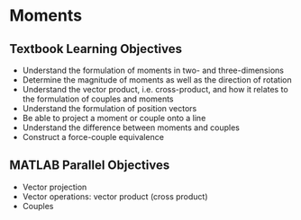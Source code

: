 # Moments

## Textbook Learning Objectives

- Understand the formulation of moments in two- and three-dimensions
- Determine the magnitude of moments as well as the direction of rotation
- Understand the vector product, i.e. cross-product, and how it relates to the formulation of couples and moments
- Understand the formulation of position vectors
- Be able to project a moment or couple onto a line
- Understand the difference between moments and couples
- Construct a force-couple equivalence

## MATLAB Parallel Objectives

- Vector projection
- Vector operations: vector product (cross product)
- Couples
